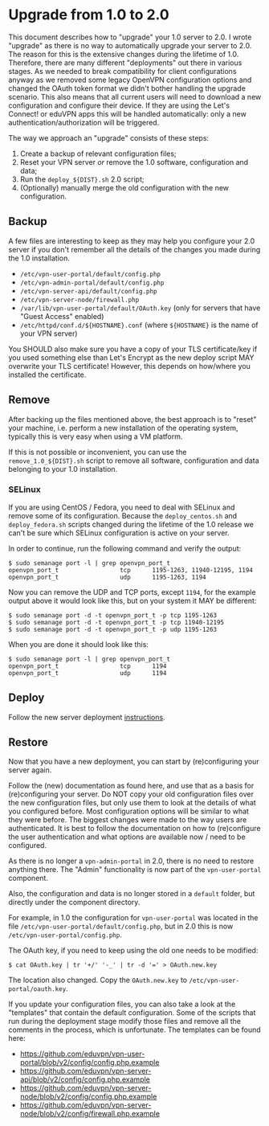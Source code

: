 # Upgrade from 1.0 to 2.0

This document describes how to "upgrade" your 1.0 server to 2.0. I wrote 
"upgrade" as there is no way to automatically upgrade your server to 2.0. The 
reason for this is the extensive changes during the lifetime of 1.0. Therefore, 
there are many different "deployments" out there in various stages. As we 
needed to break compatibility for client configurations anyway as we removed 
some legacy OpenVPN configuration options and changed the OAuth token format we 
didn't bother handling the upgrade scenario. This also means that all current 
users will need to download a new configuration and configure their device. If 
they are using the Let's Connect! or eduVPN apps this will be handled 
automatically: only a new authentication/authorization will be triggered.

The way we approach an "upgrade" consists of these steps:

1. Create a backup of relevant configuration files;
2. Reset your VPN server _or_ remove the 1.0 software, configuration and data;
3. Run the `deploy_${DIST}.sh` 2.0 script;
4. (Optionally) manually merge the old configuration with the new 
   configuration.

## Backup

A few files are interesting to keep as they may help you configure your 2.0 
server if you don't remember all the details of the changes you made during the 
1.0 installation.

- `/etc/vpn-user-portal/default/config.php`
- `/etc/vpn-admin-portal/default/config.php`
- `/etc/vpn-server-api/default/config.php`
- `/etc/vpn-server-node/firewall.php`
- `/var/lib/vpn-user-portal/default/OAuth.key` (only for servers that have 
  "Guest Access" enabled)
- `/etc/httpd/conf.d/${HOSTNAME}.conf` (where `${HOSTNAME}` is the name of your 
  VPN server)

You SHOULD also make sure you have a copy of your TLS certificate/key if you 
used something else than Let's Encrypt as the new deploy script MAY overwrite 
your TLS certificate! However, this depends on how/where you installed the 
certificate.

## Remove

After backing up the files mentioned above, the best approach is to "reset" 
your machine, i.e. perform a new installation of the operating system, 
typically this is very easy when using a VM platform.

If this is not possible or inconvenient, you can use the 
`remove_1.0_${DIST}.sh` script to remove all software, configuration and data 
belonging to your 1.0 installation.

### SELinux

If you are using CentOS / Fedora, you need to deal with SELinux and remove 
some of its configuration. Because the `deploy_centos.sh` and 
`deploy_fedora.sh` scripts changed during the lifetime of the 1.0 release we 
can't be sure which SELinux configuration is active on your server.

In order to continue, run the following command and verify the output:

    $ sudo semanage port -l | grep openvpn_port_t
    openvpn_port_t                 tcp      1195-1263, 11940-12195, 1194
    openvpn_port_t                 udp      1195-1263, 1194

Now you can remove the UDP and TCP ports, except `1194`, for the example 
output above it would look like this, but on your system it MAY be different:

    $ sudo semanage port -d -t openvpn_port_t -p tcp 1195-1263
    $ sudo semanage port -d -t openvpn_port_t -p tcp 11940-12195
    $ sudo semanage port -d -t openvpn_port_t -p udp 1195-1263

When you are done it should look like this:

    $ sudo semanage port -l | grep openvpn_port_t
    openvpn_port_t                 tcp      1194
    openvpn_port_t                 udp      1194

## Deploy

Follow the new server deployment 
[instructions](https://github.com/eduvpn/documentation/blob/master/README.md#deployment).

## Restore

Now that you have a new deployment, you can start by (re)configuring your 
server again. 

Follow the (new) documentation as found here, and use that as a basis for 
(re)configuring your server. Do NOT copy your old configuration files over the
new configuration files, but only use them to look at the details of what you
configured before. Most configuration options will be similar to what they 
were before. The biggest changes were made to the way users are authenticated. 
It is best to follow the documentation on how to (re)configure the user 
authentication and what options are available now / need to be configured.

As there is no longer a `vpn-admin-portal` in 2.0, there is no need to restore
anything there. The "Admin" functionality is now part of the `vpn-user-portal` 
component.

Also, the configuration and data is no longer stored in a `default` folder, but 
directly under the component directory. 

For example, in 1.0 the configuration for `vpn-user-portal` was located in the
file `/etc/vpn-user-portal/default/config.php`, but in 2.0 this is now 
`/etc/vpn-user-portal/config.php`.

The OAuth key, if you need to keep using the old one needs to be modified:

    $ cat OAuth.key | tr '+/' '-_' | tr -d '=' > OAuth.new.key

The location also changed. Copy the `OAuth.new.key` to 
`/etc/vpn-user-portal/oauth.key`.

If you update your configuration files, you can also take a look at the 
"templates" that contain the default configuration. Some of the scripts that 
run during the deployment stage modify those files and remove all the comments
in the process, which is unfortunate. The templates can be found here:

- https://github.com/eduvpn/vpn-user-portal/blob/v2/config/config.php.example
- https://github.com/eduvpn/vpn-server-api/blob/v2/config/config.php.example
- https://github.com/eduvpn/vpn-server-node/blob/v2/config/config.php.example
- https://github.com/eduvpn/vpn-server-node/blob/v2/config/firewall.php.example
